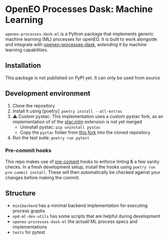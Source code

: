 # OpenEO Processes Dask: Machine Learning

`openeo-processes-dask-ml` is a Python package that implements generic machine learning
(ML) processes for openEO. It is built to work alongside and integrate with
[openeo-processes-dask](https://github.com/Open-EO/openeo-processes-dask), extending it
by machine learning capabilities.

## Installation

This package is not published on PyPI yet. It can only be used from source

## Development environment

1. Clone the repository
2. Install it using [poetry]: `poetry install --all-extras`
3. :warning: Custom pystac: This implementation uses a custom pystac fork,
   as an implementation of of the [stac:mlm](https://github.com/stac-extensions/mlm)
   extension is not yet merged
    - Uninstall pystac: `pip uninstall pystac`
    - Copy the `pystac` folder from [this fork](https://github.com/jonas-hurst/pystac)
      into the cloned repository
4. Run the test suite: `poetry run pytest`

### Pre-commit hooks

This repo makes use of [pre-commit](https://pre-commit.com/) hooks to enforce linting &
a few sanity checks. In a fresh development setup, install the hooks using
`poetry run pre-commit install`. These will then automatically be checked against your
changes before making the commit.

## Structure

- `minibackend` has a minimal backend implementation for executing process graphs
- `opd-ml-dev-utils` has some scripts that are helpful during development
- `openeo-processes-dask-ml` the actuall ML process specs and implementations
- `tests` for pytest
